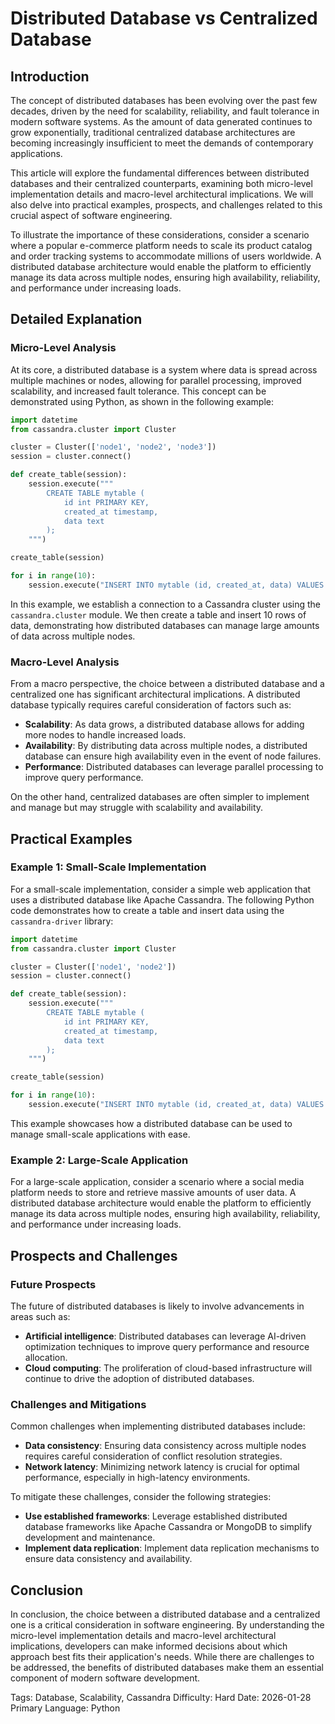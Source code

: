 # Distributed Database vs Centralized Database
## Introduction

The concept of distributed databases has been evolving over the past few decades, driven by the need for scalability, reliability, and fault tolerance in modern software systems. As the amount of data generated continues to grow exponentially, traditional centralized database architectures are becoming increasingly insufficient to meet the demands of contemporary applications.

This article will explore the fundamental differences between distributed databases and their centralized counterparts, examining both micro-level implementation details and macro-level architectural implications. We will also delve into practical examples, prospects, and challenges related to this crucial aspect of software engineering.

To illustrate the importance of these considerations, consider a scenario where a popular e-commerce platform needs to scale its product catalog and order tracking systems to accommodate millions of users worldwide. A distributed database architecture would enable the platform to efficiently manage its data across multiple nodes, ensuring high availability, reliability, and performance under increasing loads.

## Detailed Explanation

### Micro-Level Analysis

At its core, a distributed database is a system where data is spread across multiple machines or nodes, allowing for parallel processing, improved scalability, and increased fault tolerance. This concept can be demonstrated using Python, as shown in the following example:
```python
import datetime
from cassandra.cluster import Cluster

cluster = Cluster(['node1', 'node2', 'node3'])
session = cluster.connect()

def create_table(session):
    session.execute("""
        CREATE TABLE mytable (
            id int PRIMARY KEY,
            created_at timestamp,
            data text
        );
    """)

create_table(session)

for i in range(10):
    session.execute("INSERT INTO mytable (id, created_at, data) VALUES (%s, %s, 'example_data_%d')" % (i, datetime.datetime.now(), i))
```
In this example, we establish a connection to a Cassandra cluster using the `cassandra.cluster` module. We then create a table and insert 10 rows of data, demonstrating how distributed databases can manage large amounts of data across multiple nodes.

### Macro-Level Analysis

From a macro perspective, the choice between a distributed database and a centralized one has significant architectural implications. A distributed database typically requires careful consideration of factors such as:

* **Scalability**: As data grows, a distributed database allows for adding more nodes to handle increased loads.
* **Availability**: By distributing data across multiple nodes, a distributed database can ensure high availability even in the event of node failures.
* **Performance**: Distributed databases can leverage parallel processing to improve query performance.

On the other hand, centralized databases are often simpler to implement and manage but may struggle with scalability and availability.

## Practical Examples

### Example 1: Small-Scale Implementation

For a small-scale implementation, consider a simple web application that uses a distributed database like Apache Cassandra. The following Python code demonstrates how to create a table and insert data using the `cassandra-driver` library:
```python
import datetime
from cassandra.cluster import Cluster

cluster = Cluster(['node1', 'node2'])
session = cluster.connect()

def create_table(session):
    session.execute("""
        CREATE TABLE mytable (
            id int PRIMARY KEY,
            created_at timestamp,
            data text
        );
    """)

create_table(session)

for i in range(10):
    session.execute("INSERT INTO mytable (id, created_at, data) VALUES (%s, %s, 'example_data_%d')" % (i, datetime.datetime.now(), i))
```
This example showcases how a distributed database can be used to manage small-scale applications with ease.

### Example 2: Large-Scale Application

For a large-scale application, consider a scenario where a social media platform needs to store and retrieve massive amounts of user data. A distributed database architecture would enable the platform to efficiently manage its data across multiple nodes, ensuring high availability, reliability, and performance under increasing loads.

## Prospects and Challenges

### Future Prospects

The future of distributed databases is likely to involve advancements in areas such as:

* **Artificial intelligence**: Distributed databases can leverage AI-driven optimization techniques to improve query performance and resource allocation.
* **Cloud computing**: The proliferation of cloud-based infrastructure will continue to drive the adoption of distributed databases.

### Challenges and Mitigations

Common challenges when implementing distributed databases include:

* **Data consistency**: Ensuring data consistency across multiple nodes requires careful consideration of conflict resolution strategies.
* **Network latency**: Minimizing network latency is crucial for optimal performance, especially in high-latency environments.

To mitigate these challenges, consider the following strategies:

* **Use established frameworks**: Leverage established distributed database frameworks like Apache Cassandra or MongoDB to simplify development and maintenance.
* **Implement data replication**: Implement data replication mechanisms to ensure data consistency and availability.

## Conclusion

In conclusion, the choice between a distributed database and a centralized one is a critical consideration in software engineering. By understanding the micro-level implementation details and macro-level architectural implications, developers can make informed decisions about which approach best fits their application's needs. While there are challenges to be addressed, the benefits of distributed databases make them an essential component of modern software development.

Tags: Database, Scalability, Cassandra
Difficulty: Hard
Date: 2026-01-28
Primary Language: Python